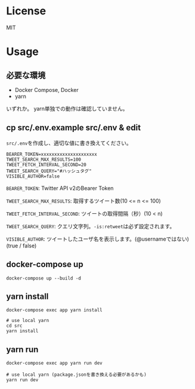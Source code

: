 # License
MIT

# Usage

## 必要な環境

- Docker Compose, Docker
- yarn

いずれか。 yarn単独での動作は確認していません。

## cp src/.env.example src/.env & edit

`src/.env`を作成し、適切な値に書き換えてください。

```src/.env
BEARER_TOKEN=xxxxxxxxxxxxxxxxxxxxx
TWEET_SEARCH_MAX_RESULTS=100
TWEET_FETCH_INTERVAL_SECOND=20
TWEET_SEARCH_QUERY="#ハッシュタグ"
VISIBLE_AUTHOR=false
```

`BEARER_TOKEN`: Twitter API v2のBearer Token

`TWEET_SEARCH_MAX_RESULTS`: 取得するツイート数(10 <= n <= 100)

`TWEET_FETCH_INTERVAL_SECOND`: ツイートの取得間隔（秒）(10 < n)

`TWEET_SEARCH_QUERY`: クエリ文字列。`-is:retweet`は必ず設定されます。

`VISIBLE_AUTHOR`: ツイートしたユーザ名を表示します。(@usernameではない) (true / false)

## docker-compose up

```shell
docker-compose up --build -d
```

## yarn install

```shell
docker-compose exec app yarn install

# use local yarn
cd src
yarn install
```

## yarn run

```shell
docker-compose exec app yarn run dev

# use local yarn (package.jsonを書き換える必要があるかも)
yarn run dev
```
